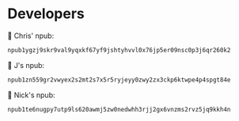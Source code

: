 # Developers

🦩 Chris' npub:

```bash
npub1ygzj9skr9val9yqxkf67yf9jshtyhvvl0x76jp5er09nsc0p3j6qr260k2
```

🦩 J's npub:

```bash
npub1zn559gr2vwyex2s2mt2s7x5r5ryjeyy0zwy2zx3ckp6ktwpe4p4spgt84e
```

🦩 Nick's npub:

```bash
npub1te6nugpy7utp9ls620awmj5zw0nedwhh3rjj2gx6vnzms2rvz5jq9kkh4n
```

